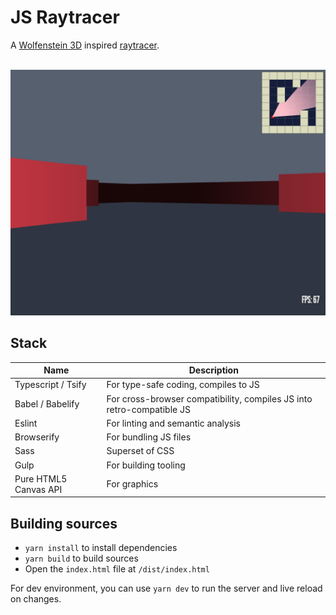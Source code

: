 # JS Raytracer
A [Wolfenstein 3D](https://en.wikipedia.org/wiki/Wolfenstein_3D) inspired [raytracer](https://en.wikipedia.org/wiki/Ray_casting#Ray_casting_in_early_computer_games).

<center>
	<br/>
	<img src=".github/screenshot01.png"/>
</center>

## Stack
| Name | Description |
| -- | -- |
| Typescript / Tsify | For type-safe coding, compiles to JS |
| Babel / Babelify | For cross-browser compatibility, compiles JS into retro-compatible JS |
| Eslint | For linting and semantic analysis |
| Browserify | For bundling JS files |
| Sass | Superset of CSS |
| Gulp | For building tooling |
| Pure HTML5 Canvas API | For graphics |

## Building sources

- `yarn install` to install dependencies
- `yarn build` to build sources
- Open the `index.html` file at `/dist/index.html`

For dev environment, you can use `yarn dev` to run the server and live reload on changes.